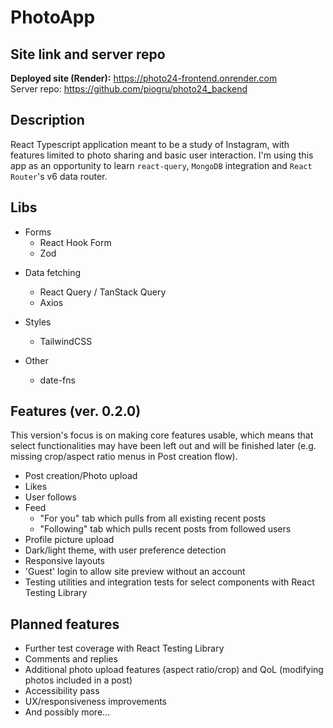 # PhotoApp

## Site link and server repo

**Deployed site (Render):** https://photo24-frontend.onrender.com<br />
Server repo: https://github.com/piogru/photo24_backend

## Description

React Typescript application meant to be a study of Instagram, with features limited to photo sharing and basic user interaction. I'm using this app as an opportunity to learn `react-query`, `MongoDB` integration and `React Router`'s v6 data router.

## Libs

- Forms
  - React Hook Form
  - Zod

* Data fetching

  - React Query / TanStack Query
  - Axios

* Styles

  - TailwindCSS

* Other
  - date-fns

## Features (ver. 0.2.0)

This version's focus is on making core features usable, which means that select functionalities may have been left out and will be finished later (e.g. missing crop/aspect ratio menus in Post creation flow).

- Post creation/Photo upload
- Likes
- User follows
- Feed
  - "For you" tab which pulls from all existing recent posts
  - "Following" tab which pulls recent posts from followed users
- Profile picture upload
- Dark/light theme, with user preference detection
- Responsive layouts
- 'Guest' login to allow site preview without an account
- Testing utilities and integration tests for select components with React Testing Library

## Planned features

- Further test coverage with React Testing Library
- Comments and replies
- Additional photo upload features (aspect ratio/crop) and QoL (modifying photos included in a post)
- Accessibility pass
- UX/responsiveness improvements
- And possibly more...
